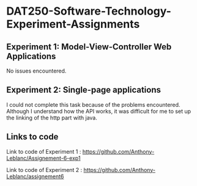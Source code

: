 # DAT250-Software-Technology-Experiment-Assignments

## Experiment 1: Model-View-Controller Web Applications

No issues encountered.

## Experiment 2: Single-page applications

I could not complete this task because of the problems encountered. Although I understand how the API works, it was difficult for me to set up the linking of the http part with java.

## Links to code

Link to code of Experiment 1 : 
https://github.com/Anthony-Leblanc/Assignement-6-exp1

Link to code of Experiment 2 : 
https://github.com/Anthony-Leblanc/assignement6
